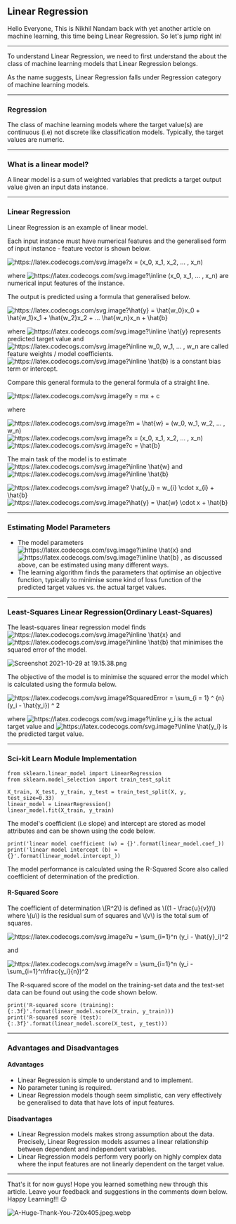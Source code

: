 ## Linear Regression

Hello Everyone, This is Nikhil Nandam back with yet another article on machine learning, this time being Linear Regression. So let's jump right in!
<hr>

To understand Linear Regression, we need to first understand the about the class of machine learning models that Linear Regression belongs.

As the name suggests, Linear Regression falls under Regression category of machine learning models. 
<hr>

### Regression 

The class of machine learning models where the target value(s) are continuous (i.e) not discrete like classification models. Typically, the target values are numeric.
<hr>

### What is a linear model?

A linear model is a sum of weighted variables that predicts a target output value given an input data instance. 
<hr>

### Linear Regression

Linear Regression is an example of linear model. 

Each input instance must have numerical features and the generalised form of input instance - feature vector is shown below.

<img src="https://latex.codecogs.com/svg.image?x&space;=&space;(x_0,&space;x_1,&space;x_2,&space;...&space;,&space;x_n)" title="https://latex.codecogs.com/svg.image?x = (x_0, x_1, x_2, ... , x_n)" />

where <img src="https://latex.codecogs.com/svg.image?\inline&space;(x_0,&space;x_1,&space;...&space;,&space;x_n)" title="https://latex.codecogs.com/svg.image?\inline (x_0, x_1, ... , x_n)" />
are numerical input features of the instance.

The output is predicted using a formula that generalised below.

<img src="https://latex.codecogs.com/svg.image?&space;\hat{y}&space;=&space;\hat{w_0}x_0&space;&plus;&space;\hat{w_1}x_1&space;&plus;&space;\hat{w_2}x_2&space;&plus;&space;...&space;\hat{w_n}x_n&space;&plus;&space;\hat{b}" title="https://latex.codecogs.com/svg.image?\hat{y} = \hat{w_0}x_0 + \hat{w_1}x_1 + \hat{w_2}x_2 + ... \hat{w_n}x_n + \hat{b}" />

where <img src="https://latex.codecogs.com/svg.image?\inline&space;\hat{y}" title="https://latex.codecogs.com/svg.image?\inline \hat{y}" />
represents predicted target value and <img src="https://latex.codecogs.com/svg.image?\inline&space;w_0,&space;w_1,&space;...&space;,&space;w_n" title="https://latex.codecogs.com/svg.image?\inline w_0, w_1, ... , w_n" />
are called feature weights / model coefficients. <img src="https://latex.codecogs.com/svg.image?\inline&space;\hat{b}" title="https://latex.codecogs.com/svg.image?\inline \hat{b}" />
is a constant bias term or intercept.

Compare this general formula to the general formula of a straight line.

<img src="https://latex.codecogs.com/svg.image?&space;y&space;=&space;mx&space;&plus;&space;c" title="https://latex.codecogs.com/svg.image?y = mx + c" />

where 

<img src="https://latex.codecogs.com/svg.image?&space;m&space;=&space;\hat{w}&space;=&space;(w_0,&space;w_1,&space;w_2,&space;...&space;,&space;w_n)" title="https://latex.codecogs.com/svg.image?m = \hat{w} = (w_0, w_1, w_2, ... , w_n)" />

<img src="https://latex.codecogs.com/svg.image?&space;x&space;=&space;(x_0,&space;x_1,&space;x_2,&space;...&space;,&space;x_n)" title="https://latex.codecogs.com/svg.image?x = (x_0, x_1, x_2, ... , x_n)" /> 

<img src="https://latex.codecogs.com/svg.image?&space;c&space;=&space;\hat{b}" title="https://latex.codecogs.com/svg.image?c = \hat{b}" />

The main task of the model is to estimate <img src="https://latex.codecogs.com/svg.image?\inline&space;\hat{w}" title="https://latex.codecogs.com/svg.image?\inline \hat{w}" /> and <img src="https://latex.codecogs.com/svg.image?\inline&space;\hat{b}" title="https://latex.codecogs.com/svg.image?\inline \hat{b}" />

<img src="https://latex.codecogs.com/svg.image?&space;\hat{y_i}&space;=&space;w_{i}&space;\cdot&space;x_{i}&space;&plus;&space;\hat{b}" title="https://latex.codecogs.com/svg.image? \hat{y_i} = w_{i} \cdot x_{i} + \hat{b}" />


<img src="https://latex.codecogs.com/svg.image?&space;\hat{y}&space;=&space;\hat{w}&space;\cdot&space;x&space;&plus;&space;\hat{b}" title="https://latex.codecogs.com/svg.image?\hat{y} = \hat{w} \cdot x + \hat{b}" />

<hr>

### Estimating Model Parameters

- The model parameters <img src="https://latex.codecogs.com/svg.image?\inline&space;&space;\hat{x}" title="https://latex.codecogs.com/svg.image?\inline  \hat{x}" />
and <img src="https://latex.codecogs.com/svg.image?\inline&space;&space;\hat{b}" title="https://latex.codecogs.com/svg.image?\inline  \hat{b}" />
, as discussed above, can be estimated using many different ways.
- The learning algorithm finds the parameters that optimise an objective function, typically to minimise some kind of loss function of the predicted target values vs. the actual target values.

<hr>

### Least-Squares Linear Regression(Ordinary Least-Squares)

The least-squares linear regression model finds <img src="https://latex.codecogs.com/svg.image?\inline&space;&space;\hat{x}" title="https://latex.codecogs.com/svg.image?\inline  \hat{x}" />
and <img src="https://latex.codecogs.com/svg.image?\inline&space;&space;\hat{b}" title="https://latex.codecogs.com/svg.image?\inline  \hat{b}" />
that minimises the squared error of the model.

![Screenshot 2021-10-29 at 19.15.38.png](https://cdn.hashnode.com/res/hashnode/image/upload/v1635515279603/W083ZZL3q.png)

The objective of the model is to minimise the squared error the model which is calculated using the formula below.

<img src="https://latex.codecogs.com/svg.image?&space;SquaredError&space;=&space;\sum_{i&space;=&space;1}&space;^&space;{n}&space;(y_i&space;-&space;\hat{y_i})&space;^&space;2" title="https://latex.codecogs.com/svg.image?SquaredError = \sum_{i = 1} ^ {n} (y_i - \hat{y_i}) ^ 2" />

where <img src="https://latex.codecogs.com/svg.image?\inline&space;y_i" title="https://latex.codecogs.com/svg.image?\inline y_i" /> is the actual target value and  <img src="https://latex.codecogs.com/svg.image?\inline&space;\hat{y_i}" title="https://latex.codecogs.com/svg.image?\inline \hat{y_i}" /> is the predicted target value.

<hr>

### Sci-kit Learn Module Implementation

```
from sklearn.linear_model import LinearRegression
from sklearn.model_selection import train_test_split

X_train, X_test, y_train, y_test = train_test_split(X, y, test_size=0.33)
linear_model = LinearRegression()
linear_model.fit(X_train, y_train)
```

The model's coefficient (i.e slope) and intercept are stored as model attributes and can be shown using the code below.

```
print('linear model coefficient (w) = {}'.format(linear_model.coef_))
print('linear model intercept (b) = {}'.format(linear_model.intercept_))
```
The model performance is calculated using the R-Squared Score also called coefficient of determination of the prediction.

#### R-Squared Score

The coefficient of determination \\(R^2\\) is defined as \\((1 - \frac{u}{v})\\) where \\(u\\) is the residual sum of squares and \\(v\\) is the total sum of squares.

<img src="https://latex.codecogs.com/svg.image?&space;u&space;=&space;\sum_{i=1}^n&space;(y_i&space;-&space;\hat{y}_i)^2" title="https://latex.codecogs.com/svg.image?u = \sum_{i=1}^n (y_i - \hat{y}_i)^2" /> 

and

<img src="https://latex.codecogs.com/svg.image?&space;v&space;=&space;\sum_{i=1}^n&space;(y_i&space;-&space;\sum_{i=1}^n\frac{y_i}{n})^2" title="https://latex.codecogs.com/svg.image?v = \sum_{i=1}^n (y_i - \sum_{i=1}^n\frac{y_i}{n})^2" />

The R-squared score of the model on the training-set data and the test-set data can be found out using the code shown below.

```
print('R-squared score (training): {:.3f}'.format(linear_model.score(X_train, y_train)))
print('R-squared score (test): {:.3f}'.format(linear_model.score(X_test, y_test)))
```
<hr>

### Advantages and Disadvantages

#### Advantages

- Linear Regression is simple to understand and to implement.
- No parameter tuning is required.
- Linear Regression models though seem simplistic, can very effectively be generalised to data that have lots of input features.

#### Disadvantages

- Linear Regression models makes strong assumption about the data. Precisely, Linear Regression models assumes a linear relationship between dependent and independent variables.
- Linear Regression models perform very poorly on highly complex data where the input features are not linearly dependent on the target value.

<hr>

That's it for now guys! Hope you learned something new through this article. Leave your feedback and suggestions in the comments down below. Happy Learning!!! 😉

![A-Huge-Thank-You-720x405.jpeg.webp](https://cdn.hashnode.com/res/hashnode/image/upload/v1635605005895/JrcJ8_mQ7.webp)
